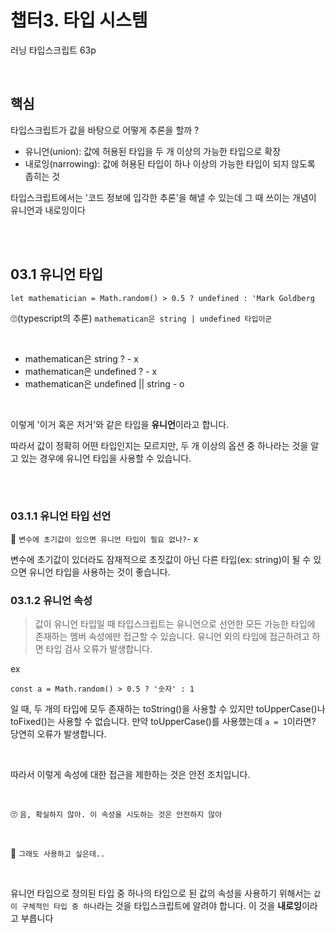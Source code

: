 # 챕터3. 타입 시스템

러닝 타입스크립트 63p

<br/>

## 핵심

타입스크립트가 값을 바탕으로 어떻게 추론을 할까 ?

- 유니언(union): 값에 허용된 타입을 두 개 이상의 가능한 타입으로 확장
- 내로잉(narrowing): 값에 허용된 타입이 하나 이상의 가능한 타입이 되지 않도록 좁히는 것

타입스크립트에서는 '코드 정보에 입각한 추론'을 해낼 수 있는데 그 때 쓰이는 개념이 유니언과 내로잉이다

<br/>
<br/>

## 03.1 유니언 타입

```
let mathematician = Math.random() > 0.5 ? undefined : 'Mark Goldberg
```

🙄(typescript의 추론) `mathematican은 string | undefined 타입이군`

<br/>

- mathematican은 string ? - x
- mathematican은 undefined ? - x
- mathematican은 undefined || string - o

<br/>

이렇게 '이거 혹은 저거'와 같은 타입을 **유니언**이라고 합니다.

따라서 값이 정확히 어떤 타입인지는 모르지만, 두 개 이상의 옵션 중 하나라는 것을 알고 있는 경우에 유니언 타입을 사용할 수 있습니다.

<br/>
<br/>

### 03.1.1 유니언 타입 선언

🤔 `변수에 초기값이 있으면 유니언 타입이 필요 없나?`- x

변수에 초기값이 있더라도 잠재적으로 초짓값이 아닌 다른 타입(ex: string)이 될 수 있으면 유니언 타입을 사용하는 것이 좋습니다.

### 03.1.2 유니언 속성

> 값이 유니언 타입일 때 타입스크립트는 유니언으로 선언한 모든 가능한 타입에 존재하는 멤버 속성에만 접근할 수 있습니다. 유니언 외의 타입에 접근하려고 하면 타입 검사 오류가 발생합니다.

ex

```
const a = Math.random() > 0.5 ? '숫자' : 1
```

일 때, 두 개의 타입에 모두 존재하는 toString()을 사용할 수 있지만 toUpperCase()나 toFixed()는 사용할 수 없습니다.
만약 toUpperCase()를 사용했는데 `a = 1`이라면? 당연히 오류가 발생합니다.

<br/>

따라서 이렇게 속성에 대한 접근을 제한하는 것은 안전 조치입니다.

<br/>

🙄 `음, 확실하지 않아. 이 속성을 시도하는 것은 안전하지 않아`

<br/>

🤔 `그래도 사용하고 싶은데..`

<br/>

유니언 타입으로 정의된 타입 중 하나의 타입으로 된 값의 속성을 사용하기 위해서는 `값이 구체적인 타입 중 하나`라는 것을 타입스크립트에 알려야 합니다. 이 것을 **내로잉**이라고 부릅니다
